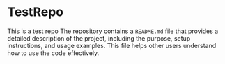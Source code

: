 # TestRepo
This is a test repo
The repository contains a `README.md` file that provides a detailed description of the project, including the purpose, setup instructions, and usage examples. This file helps other users understand how to use the code effectively.
